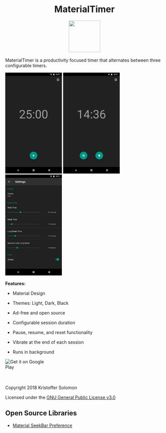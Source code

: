 # <h1 align="center">MaterialTimer</h1>

<p align="center"><img src="https://github.com/kmsolomo/MaterialTimer/blob/master/app/src/main/ic_launcher-web.png" width="100" height="100"/></p>

MaterialTimer is a productivity focused timer that alternates between three configurable timers.

<p float="left">
  <img src="images/Screenshot_20180605-103004.png" width="180" height="320">
  <img src="images/Screenshot_20180605-103058.png" width="180" height="320">
  <img src="images/Screenshot_20180605-103109.png" width="180" height="320">
</p>

**Features:**

- Material Design
- Themes: Light, Dark, Black

- Ad-free and open source
- Configurable session duration
- Pause, resume, and reset functionality
- Vibrate at the end of each session
- Runs in background


[<img src="https://play.google.com/intl/en_us/badges/images/generic/en_badge_web_generic.png" alt="Get it on Google Play" height="30%" width="30%" align="left">](https://play.google.com/store/apps/details?id=com.kristoffersol.materialtimer)

<br></br>
<br></br>

Copyright 2018 Kristoffer Solomon

Licensed under the <a href="https://github.com/kmsolomo/Material_Timer/blob/master/LICENSE.txt">GNU General Public License v3.0</a>

## Open Source Libraries

<ul>

<li><a href="https://github.com/MrBIMC/MaterialSeekBarPreference"> Material SeekBar Preference</a></li>

</ul>
